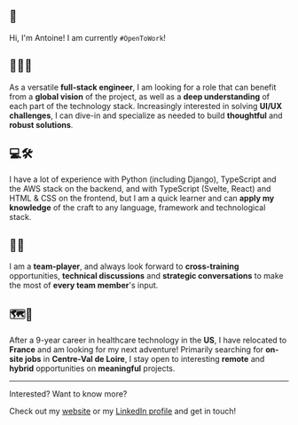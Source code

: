 ## 👋 
Hi, I'm Antoine!
I am currently `#OpenToWork`!

## 💼👨‍💻
As a versatile **full-stack engineer**, I am looking for a role that can benefit from a **global vision** of the project, as well as a **deep understanding** of each part of the technology stack. 
Increasingly interested in solving **UI/UX challenges**, I can dive-in and specialize as needed to build **thoughtful** and **robust solutions**.

## 💻🛠
I have a lot of experience with Python (including Django), TypeScript and the AWS stack on the backend, and with TypeScript (Svelte, React) and HTML & CSS on the frontend, but I am a quick learner and can **apply my knowledge** of the craft to any language, framework and technological stack.

## 👏🤝
I am a **team-player**, and always look forward to **cross-training** opportunities, **technical discussions** and **strategic conversations** to make the most of **every team member**'s input.

## 🗺📍
After a 9-year career in healthcare technology in the **US**, I have relocated to **France** and am looking for my next adventure!
Primarily searching for **on-site jobs** in **Centre-Val de Loire**, I stay open to interesting **remote** and **hybrid** opportunities on **meaningful** projects.

<hr/>

Interested? Want to know more?

Check out my [website](https://antoinerobert.fr/en) or my [LinkedIn profile](https://www.linkedin.com/in/anrobert/) and get in touch!
